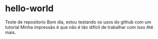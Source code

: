 # hello-world
Teste de repositorio
Bom dia, estou testando os usos do github com um tutorial
Minha impressão é que não é tão difícil de trabalhar com isso
Até mais.
